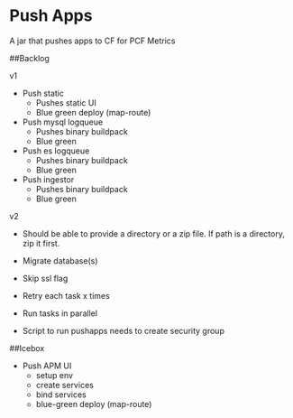 # Push Apps

A jar that pushes apps to CF for PCF Metrics

##Backlog

v1
* Push static
    * Pushes static UI
    * Blue green deploy (map-route)
* Push mysql logqueue
    * Pushes binary buildpack
    * Blue green
* Push es logqueue
    * Pushes binary buildpack
    * Blue green
* Push ingestor
    * Pushes binary buildpack
    * Blue green

v2
* Should be able to provide a directory or a zip file. If path is a directory, zip it first.
* Migrate database(s)
* Skip ssl flag
* Retry each task x times
* Run tasks in parallel

* Script to run pushapps needs to create security group

##Icebox
* Push APM UI
    * setup env
    * create services
    * bind services
    * blue-green deploy (map-route)